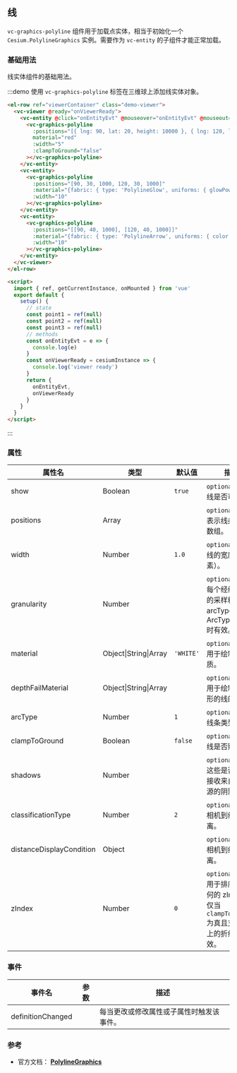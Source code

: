 ## 线

`vc-graphics-polyline` 组件用于加载点实体，相当于初始化一个 `Cesium.PolylineGraphics` 实例。需要作为 `vc-entity` 的子组件才能正常加载。

### 基础用法

线实体组件的基础用法。

:::demo 使用 `vc-graphics-polyline` 标签在三维球上添加线实体对象。

```html
<el-row ref="viewerContainer" class="demo-viewer">
  <vc-viewer @ready="onViewerReady">
    <vc-entity @click="onEntityEvt" @mouseover="onEntityEvt" @mouseout="onEntityEvt">
      <vc-graphics-polyline
        :positions="[{ lng: 90, lat: 20, height: 10000 }, { lng: 120, lat: 20, height: 10000 }]"
        material="red"
        :width="5"
        :clampToGround="false"
      ></vc-graphics-polyline>
    </vc-entity>
    <vc-entity>
      <vc-graphics-polyline
        :positions="[90, 30, 1000, 120, 30, 1000]"
        :material="{fabric: { type: 'PolylineGlow', uniforms: { glowPower: 0.2, color: 'blue' }}}"
        :width="10"
      ></vc-graphics-polyline>
    </vc-entity>
    <vc-entity>
      <vc-graphics-polyline
        :positions="[[90, 40, 1000], [120, 40, 1000]]"
        :material="{fabric: { type: 'PolylineArrow', uniforms: { color: 'purple' }}}"
        :width="10"
      ></vc-graphics-polyline>
    </vc-entity>
  </vc-viewer>
</el-row>

<script>
  import { ref, getCurrentInstance, onMounted } from 'vue'
  export default {
    setup() {
      // state
      const point1 = ref(null)
      const point2 = ref(null)
      const point3 = ref(null)
      // methods
      const onEntityEvt = e => {
        console.log(e)
      }
      const onViewerReady = cesiumInstance => {
        console.log('viewer ready')
      }
      return {
        onEntityEvt,
        onViewerReady
      }
    }
  }
</script>
```

:::

### 属性

| 属性名                   | 类型                  | 默认值    | 描述                                                                                           |
| ------------------------ | --------------------- | --------- | ---------------------------------------------------------------------------------------------- |
| show                     | Boolean               | `true`    | `optional` 指定线是否可显示。                                                                  |
| positions                | Array                 |           | `optional` 指定表示线条的位置数组。                                                            |
| width                    | Number                | `1.0`     | `optional` 指定线的宽度（像素）。                                                              |
| granularity              | Number                |           | `optional` 指定每个经纬度之间的采样粒度。 arcType 不是 ArcType.NONE 时有效。                   |
| material                 | Object\|String\|Array | `'WHITE'` | `optional` 指定用于绘制线的材质。                                                              |
| depthFailMaterial        | Object\|String\|Array |           | `optional` 指定用于绘制低于地形的线的材质。                                                    |
| arcType                  | Number                | `1`       | `optional` 指定线条类型。                                                                      |
| clampToGround            | Boolean               | `false`   | `optional` 指定线是否贴地。                                                                    |
| shadows                  | Number                |           | `optional` 指定这些是否投射或接收来自每个光源的阴影。                                          |
| classificationType       | Number                | `2`       | `optional` 指定相机到线的距离。                                                                |
| distanceDisplayCondition | Object                |           | `optional` 指定相机到线的距离。                                                                |
| zIndex                   | Number                | `0`       | `optional` 指定用于排序地面几何的 zIndex。 仅当`clampToGround`为真且支持地形上的折线时才有效。 |

### 事件

| 事件名            | 参数 | 描述                                     |
| ----------------- | ---- | ---------------------------------------- |
| definitionChanged |      | 每当更改或修改属性或子属性时触发该事件。 |

### 参考

- 官方文档： **[PolylineGraphics](https://cesium.com/docs/cesiumjs-ref-doc/PolylineGraphics.html)**
